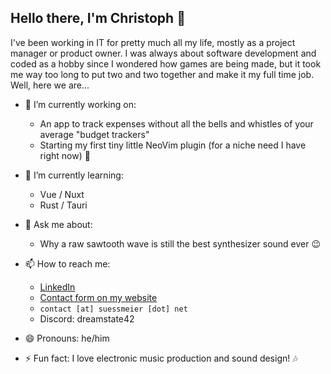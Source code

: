 ## Hello there, I'm Christoph 👋

I've been working in IT for pretty much all my life, mostly as a project manager or product owner. I was always about software development and coded as a hobby since I wondered how games are being made, but it took me way too long to put two and two together and make it my full time job. Well, here we are...


- 🔭 I’m currently working on:
  - An app to track expenses without all the bells and whistles of your average "budget trackers"
  - Starting my first tiny little NeoVim plugin (for a niche need I have right now) 🤫
  
- 🌱 I’m currently learning:
  - Vue / Nuxt
  - Rust / Tauri

- 💬 Ask me about:
  - Why a raw sawtooth wave is still the best synthesizer sound ever 😉
  
- 📫 How to reach me:
  - [LinkedIn](http://linkedin.com/in/csuessmeier/)
  - [Contact form on my website](https://suessmeier.net/contact)
  - ```contact [at] suessmeier [dot] net```
  - Discord: dreamstate42
    
- 😄 Pronouns: he/him
  
- ⚡ Fun fact: I love electronic music production and sound design! 🎶
